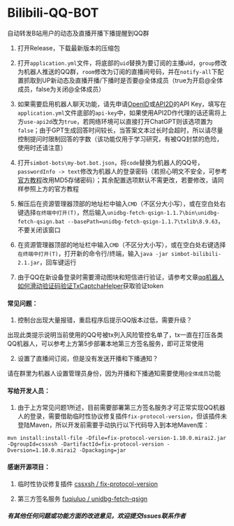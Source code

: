 # Bilibili-QQ-BOT
自动转发B站用户的动态及直播开播下播提醒到QQ群

1. 打开Release，下载最新版本的压缩包

2. 打开`application.yml`文件，将底部的`uid`替换为要订阅的主播uid，`group`修改为机器人推送的QQ群，`room`修改为订阅的直播间号码，并在`notify-all`下配置抓取到UP新动态及直播开播/下播时是否要@全体成员（true为开启@全体成员，false为关闭@全体成员）

3. 如果需要启用机器人聊天功能，请先申请[OpenID](https://platform.openai.com/)或[API2D](https://api2d.com/wiki/doc)的API Key，填写在`application.yml`文件底部的`api-key`中，如果使用API2D作代理的话还需将上方`use-api2d`改为`true`，若网络环境可以直接打开ChatGPT则该选项置为`false`；由于GPT生成回答时间较长，当答案文本过长时会超时，所以请尽量控制提问时限制回答的字数（该功能仅用于学习研究，有被QQ封禁的危险，使用时还请注意）

4. 打开`simbot-bots\my-bot.bot.json`，将`code`替换为机器人的QQ号，`passwordInfo -> text`修改为机器人的登录密码（若担心明文不安全，可参考[官方教程](https://component-mirai.simbot.forte.love/docs/bot-config/)改用MD5存储密码）；其余配置选项默认不需更改，若要修改，请同样参照上方的官方教程

5. 解压后在资源管理器顶部的地址栏中输入`CMD`（不区分大小写），或在空白处右键选择`在终端中打开(T)`，然后输入`unidbg-fetch-qsign-1.1.7\bin\unidbg-fetch-qsign.bat --basePath=unidbg-fetch-qsign-1.1.7\txlib\8.9.63`，不要关闭该窗口

6. 在资源管理器顶部的地址栏中输入`CMD`（不区分大小写），或在空白处右键选择`在终端中打开(T)`，打开新的命令行/终端，输入`java -jar simbot-bilibili-2.1.jar`，回车键运行

7. 由于QQ在新设备登录时需要滑动图块和短信进行验证，请参考文章[qq机器人如何滑动验证码验证TxCaptchaHelper](https://blog.csdn.net/dqfe123/article/details/126757443)获取验证token

#### 常见问题：
1. 控制台出现大量报错，重启程序后提示QQ版本过低，需要升级？

  出现此类提示说明当前使用的QQ号被tx列入风险管控名单了，tx一直在打压各类QQ机器人，可以参考上方第5步部署本地第三方签名服务，即可正常使用

2. 设置了直播间订阅，但是没有发送开播和下播通知？

  请在群里为机器人设置管理员身份，因为开播和下播通知需要使用`@全体成员`功能

#### 写给开发人员：
1. 由于上方常见问题1所述，目前需要部署第三方签名服务才可正常实现QQ机器人的登录，需要借助临时性协议修复插件`fix-protocol-version`，但该插件未登陆Maven，所以开发前需要手动执行以下代码导入到本地Maven库：
```shell
mvn install:install-file -Dfile=fix-protocol-version-1.10.0.mirai2.jar -DgroupId=cssxsh -DartifactId=fix-protocol-version -Dversion=1.10.0.mirai2 -Dpackaging=jar
```

#### 感谢开源项目：
1. 临时性协议修复插件 [cssxsh / fix-protocol-version](https://github.com/cssxsh/fix-protocol-version)

2. 第三方签名服务 [fuqiuluo / unidbg-fetch-qsign](https://github.com/fuqiuluo/unidbg-fetch-qsign)

##### 有其他任何问题或功能方面的改进意见，欢迎提交Issues联系作者

